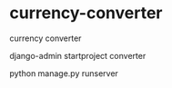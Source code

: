 # currency-converter
currency converter


django-admin startproject converter

python manage.py runserver